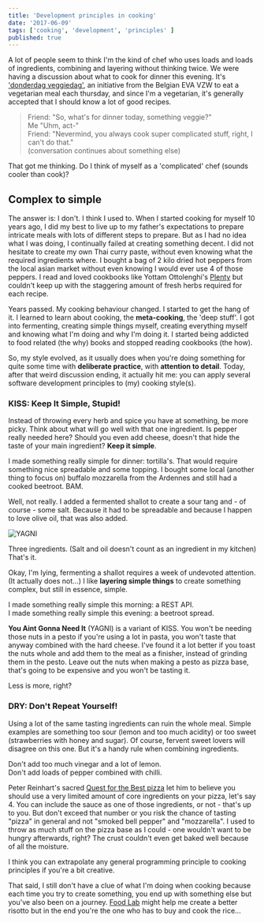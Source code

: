 ```yaml
---
title: 'Development principles in cooking'
date: '2017-06-09'
tags: ['cooking', 'development', 'principles' ]
published: true
---
```


A lot of people seem to think I'm the kind of chef who uses loads and loads of ingredients, combining and layering without thinking twice. We were having a discussion about what to cook for dinner this evening. It's ['donderdag veggiedag'](http://www.evavzw.be/donderdag-veggiedag), an initiative from the Belgian EVA VZW to eat a vegetarian meal each thursday, and since I'm a vegetarian, it's generally accepted that I should know a lot of good recipes. 

> Friend: "So, what's for dinner today, something veggie?"<br/>
Me "Uhm, act-"<br/>
Friend: "Nevermind, you always cook super complicated stuff, right, I can't do that."<br/>
(conversation continues about something else)

That got me thinking. Do I think of myself as a 'complicated' chef (sounds cooler than cook)?

## Complex to simple

The answer is: I don't. I think I used to. When I started cooking for myself 10 years ago, I did my best to live up to my father's expectations to prepare intricate meals with lots of different steps to prepare. But as I had no idea what I was doing, I continually failed at creating something decent. I did not hesitate to create my own Thai curry paste, without even knowing what the required ingredients where. I bought a bag of 2 kilo dried hot peppers from the local asian market without even knowing I would ever use 4 of those peppers. I read and loved cookbooks like Yottam Ottolenghi's [Plenty](https://www.goodreads.com/book/show/8086216-plenty?ac=1&from_search=true) but couldn't keep up with the staggering amount of fresh herbs required for each recipe. 

Years passed. My cooking behaviour changed. I started to get the hang of it. I learned to learn about cooking, the **meta-cooking**, the 'deep stuff'. I got into fermenting, creating simple things myself, creating everything myself and knowing what I'm doing and why I'm doing it. I started being addicted to food related (the why) books and stopped reading cookbooks (the how). 

So, my style evolved, as it usually does when you're doing something for quite some time with **deliberate practice**, with **attention to detail**. 
Today, after that weird discussion ending, it actually hit me: you can apply several software development principles to (my) cooking style(s).

### KISS: Keep It Simple, Stupid!

Instead of throwing every herb and spice you have at something, be more picky. Think about what will go well with that one ingredient. Is pepper really needed here? Should you even add cheese, doesn't that hide the taste of your main ingredient? **Keep it simple**.

I made something really simple for dinner: tortilla's. That would require something nice spreadable and some topping. I bought some local (another thing to focus on) buffalo mozzarella from the Ardennes and still had a cooked beetroot. BAM. 

Well, not really. I added a fermented shallot to create a sour tang and - of course - some salt. Because it had to be spreadable and because I happen to love olive oil, that was also added. 

![YAGNI](/img/yagni1.png)


Three ingredients. (Salt and oil doesn't count as an ingredient in my kitchen)
That's it.

Okay, I'm lying, fermenting a shallot requires a week of undevoted attention. (It actually does not...) I like **layering simple things** to create something complex, but still in essence, simple. 

I made something really simple this morning: a REST API. <br/>
I made something really simple this evening: a beetroot spread.

**You Aint Gonna Need It** (YAGNI) is a variant of KISS. You won't be needing those nuts in a pesto if you're using a lot in pasta, you won't taste that anyway combined with the hard cheese. I've found it a lot better if you toast the nuts whole and add them to the meal as a finisher, instead of grinding them in the pesto. Leave out the nuts when making a pesto as pizza base, that's going to be expensive and you won't be tasting it. 

Less is more, right?

### DRY: Don't Repeat Yourself!

Using a lot of the same tasting ingredients can ruin the whole meal. Simple examples are something too sour (lemon and too much acidity) or too sweet (strawberries with honey and sugar). Of course, fervent sweet lovers will disagree on this one. But it's a handy rule when combining ingredients.

Don't add too much vinegar and a lot of lemon.<br/>
Don't add loads of pepper combined with chilli.

Peter Reinhart's sacred [Quest for the Best pizza](https://www.goodreads.com/book/show/68648.American_Pie?ac=1&from_search=true) let him to believe you should use a very limited amount of core ingredients on your pizza, let's say 4. You can include the sauce as one of those ingredients, or not - that's up to you. But don't exceed that number or you risk the chance of tasting "pizza" in general and not "smoked bell pepper" and "mozzarella". I used to throw as much stuff on the pizza base as I could - one wouldn't want to be hungry afterwards, right? The crust couldn't even get baked well because of all the moisture. 

I think you can extrapolate any general programming principle to cooking principles if you're a bit creative. 

That said, I still don't have a clue of what I'm doing when cooking because each time you try to create something, you end up with something else but you've also been on a journey. [Food Lab](http://mobile.seriouseats.com/2011/10/the-food-lab-the-science-of-risotto.html) might help me create a better risotto but in the end you're the one who has to buy and cook the rice... 
